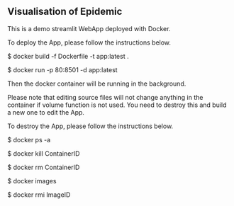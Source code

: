 ## Visualisation of Epidemic

This is a demo streamlit WebApp deployed with Docker.

To deploy the App, please follow the instructions below.

$ docker build -f Dockerfile -t app:latest .

$ docker run -p 80:8501 -d app:latest

Then the docker container will be running in the background.

Please note that editing source files will not change anything in the container if volume function is not used. You need to destroy this and build a new one to edit the App.

To destroy the App, please follow the instructions below.

$ docker ps -a

$ docker kill ContainerID

$ docker rm ContainerID

$ docker images

$ docker rmi ImageID
